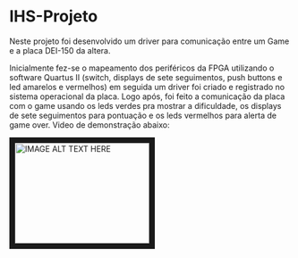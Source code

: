 # IHS-Projeto

Neste projeto foi desenvolvido um driver para comunicação entre um Game e a placa DEI-150 da altera.

Inicialmente fez-se o mapeamento dos periféricos da FPGA utilizando o software Quartus II (switch, displays de sete seguimentos, push buttons e led amarelos e vermelhos) em seguida um driver foi criado e registrado no sistema operacional da placa. Logo após, foi feito a comunicação da placa com o game usando os leds verdes pra mostrar a dificuldade, os displays de sete seguimentos para pontuação e os leds vermelhos para alerta de game over. Video de demonstração abaixo:



<a href="https://youtu.be/AYjcwcPrazU
" target="_blank"><img src="https://i.ytimg.com/vi/AYjcwcPrazU/hqdefault.jpg" 
alt="IMAGE ALT TEXT HERE" width="240" height="180" border="10" /></a>


